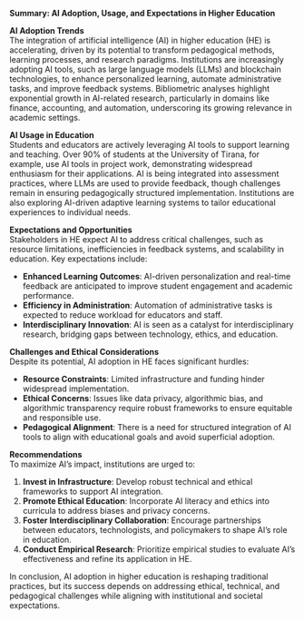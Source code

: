 

**Summary: AI Adoption, Usage, and Expectations in Higher Education**  

**AI Adoption Trends**  
The integration of artificial intelligence (AI) in higher education (HE) is accelerating, driven by its potential to transform pedagogical methods, learning processes, and research paradigms. Institutions are increasingly adopting AI tools, such as large language models (LLMs) and blockchain technologies, to enhance personalized learning, automate administrative tasks, and improve feedback systems. Bibliometric analyses highlight exponential growth in AI-related research, particularly in domains like finance, accounting, and automation, underscoring its growing relevance in academic settings.  

**AI Usage in Education**  
Students and educators are actively leveraging AI tools to support learning and teaching. Over 90% of students at the University of Tirana, for example, use AI tools in project work, demonstrating widespread enthusiasm for their applications. AI is being integrated into assessment practices, where LLMs are used to provide feedback, though challenges remain in ensuring pedagogically structured implementation. Institutions are also exploring AI-driven adaptive learning systems to tailor educational experiences to individual needs.  

**Expectations and Opportunities**  
Stakeholders in HE expect AI to address critical challenges, such as resource limitations, inefficiencies in feedback systems, and scalability in education. Key expectations include:  
- **Enhanced Learning Outcomes**: AI-driven personalization and real-time feedback are anticipated to improve student engagement and academic performance.  
- **Efficiency in Administration**: Automation of administrative tasks is expected to reduce workload for educators and staff.  
- **Interdisciplinary Innovation**: AI is seen as a catalyst for interdisciplinary research, bridging gaps between technology, ethics, and education.  

**Challenges and Ethical Considerations**  
Despite its potential, AI adoption in HE faces significant hurdles:  
- **Resource Constraints**: Limited infrastructure and funding hinder widespread implementation.  
- **Ethical Concerns**: Issues like data privacy, algorithmic bias, and algorithmic transparency require robust frameworks to ensure equitable and responsible use.  
- **Pedagogical Alignment**: There is a need for structured integration of AI tools to align with educational goals and avoid superficial adoption.  

**Recommendations**  
To maximize AI’s impact, institutions are urged to:  
1. **Invest in Infrastructure**: Develop robust technical and ethical frameworks to support AI integration.  
2. **Promote Ethical Education**: Incorporate AI literacy and ethics into curricula to address biases and privacy concerns.  
3. **Foster Interdisciplinary Collaboration**: Encourage partnerships between educators, technologists, and policymakers to shape AI’s role in education.  
4. **Conduct Empirical Research**: Prioritize empirical studies to evaluate AI’s effectiveness and refine its application in HE.  

In conclusion, AI adoption in higher education is reshaping traditional practices, but its success depends on addressing ethical, technical, and pedagogical challenges while aligning with institutional and societal expectations.
